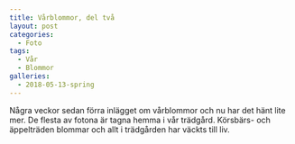 ```yaml
---
title: Vårblommor, del två
layout: post
categories:
  - Foto
tags:
  - Vår
  - Blommor
galleries:
  - 2018-05-13-spring
---
```


Några veckor sedan förra inlägget om vårblommor och nu har det hänt lite mer. De flesta av fotona är tagna hemma i vår trädgård. Körsbärs- och äppelträden blommar och allt i trädgården har väckts till liv.
